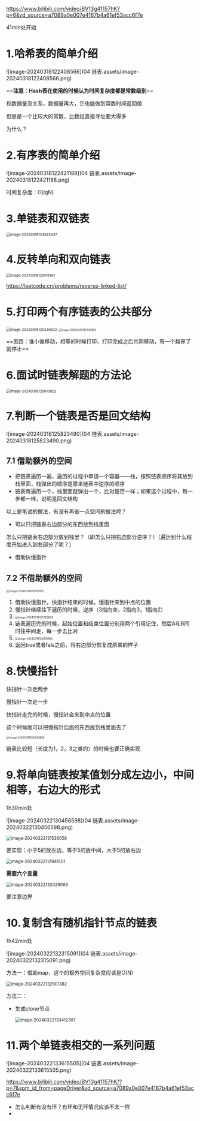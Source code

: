 https://www.bilibili.com/video/BV13g41157hK?p=6&vd_source=a7089a0e007e4167b4a61ef53acc6f7e

41min处开始

# 1.哈希表的简单介绍

![image-20240318122408566](04 链表.assets/image-20240318122408566.png)

==**注意：Hash表在使用的时候认为时间复杂度都是常数级别**==

和数据量没关系，数据量再大，它也能做到常数时间返回值

但是是一个比较大的常数，比数组直接寻址要大得多

为什么？

# 2.有序表的简单介绍

![image-20240318122421188](04 链表.assets/image-20240318122421188.png)



时间复杂度：O(lgN)

# 3.单链表和双链表

<img src="04 链表.assets/image-20240318124842437.png" alt="image-20240318124842437" style="zoom: 67%;" />

# 4.反转单向和双向链表

<img src="04 链表.assets/image-20240318125011961.png" alt="image-20240318125011961" style="zoom: 67%;" />

https://leetcode.cn/problems/reverse-linked-list/

# 5.打印两个有序链表的公共部分

<img src="04 链表.assets/image-20240318125249632.png" alt="image-20240318125249632" style="zoom: 67%;" />

<img src="04 链表.assets/image-20240318125341083.png" alt="image-20240318125341083" style="zoom:50%;" />

==思路：谁小谁移动，相等的时候打印，打印完成之后共同移动，有一个越界了就停止==

# 6.面试时链表解题的方法论

<img src="04 链表.assets/image-20240318125610822.png" alt="image-20240318125610822" style="zoom: 67%;" />

# 7.判断一个链表是否是回文结构

![image-20240318125823490](04 链表.assets/image-20240318125823490.png)

## 7.1 借助额外的空间

- 把链表遍历一遍，遍历的过程中申请一个容器——栈，按照链表顺序将其放到栈里面，栈弹出的顺序是原来链表中逆序的顺序
- 链表每遍历一个，栈里面就弹出一个，比对是否一样；如果这个过程中，每一步都一样，说明是回文结构

以上是笔试的做法，有没有再省一点空间的做法呢？

- 可以只把链表右边部分的东西放到栈里面

怎么只把链表右边部分放到栈里？（即怎么只把右边部分逆序？）（遍历到什么程度开始进入到右部分了呢？）

- 借助快慢指针

## 7.2 不借助额外的空间

<img src="04 链表.assets/image-20240319123702552.png" alt="image-20240319123702552" style="zoom:50%;" />

1. 借助快慢指针，快指针结束的时候，慢指针来到中点的位置
2. 慢指针继续往下遍历的时候，逆序（3指向空，2指向3，1指向2）
3. <img src="04 链表.assets/image-20240319123753624.png" alt="image-20240319123753624" style="zoom:50%;" />
4. 链表遍历完的时候，起始位置和结束位置分别用两个引用记住，然后A和B同时往中间走，每一步去比对
5. <img src="04 链表.assets/image-20240319123951804.png" alt="image-20240319123951804" style="zoom:50%;" />
6. 返回true或者fals之前，将右边部分恢复成原来的样子

# 8.快慢指针

快指针一次走两步

慢指针一次走一步

快指针走完的时候，慢指针会来到中点的位置

这个时候就可以把慢指针后面的东西放到栈里面去了

<img src="04 链表.assets/image-20240319122842808.png" alt="image-20240319122842808" style="zoom: 50%;" />

链表比较短（长度为1，2，3之类的）的时候也要正确实现

# 9.将单向链表按某值划分成左边小，中间相等，右边大的形式

1h30min处

![image-20240322130456598](04 链表.assets/image-20240322130456598.png)

<img src="04 链表.assets/image-20240322131536059.png" alt="image-20240322131536059" style="zoom:80%;" />

要实现：小于5的放左边，等于5的放中间，大于5的放右边

<img src="04 链表.assets/image-20240322131941501.png" alt="image-20240322131941501" style="zoom:80%;" />

**需要六个变量**

<img src="04 链表.assets/image-20240322132029069.png" alt="image-20240322132029069" style="zoom:80%;" />

要注意边界

# 10.复制含有随机指针节点的链表

1h42min处

![image-20240322132315091](04 链表.assets/image-20240322132315091.png)

方法一：借助map，这个的额外空间复杂度应该是O(N)

<img src="04 链表.assets/image-20240322132901382.png" alt="image-20240322132901382" style="zoom:80%;" />

方法二：

- 生成clone节点

  <img src="04 链表.assets/image-20240322133412307.png" alt="image-20240322133412307" style="zoom:80%;" />

# 11.两个单链表相交的一系列问题

![image-20240322133615505](04 链表.assets/image-20240322133615505.png)

https://www.bilibili.com/video/BV13g41157hK/?p=7&spm_id_from=pageDriver&vd_source=a7089a0e007e4167b4a61ef53acc6f7e

- 怎么判断有没有环？有环和无环情况应该不太一样
- 









































